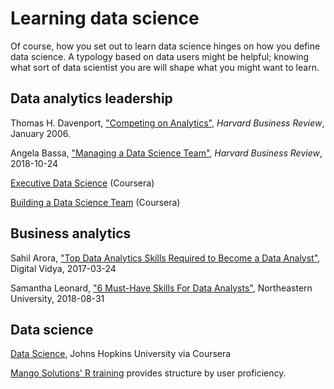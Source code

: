# Learning data science

Of course, how you set out to learn data science hinges on how you define data science. A typology based on data users might be helpful; knowing what sort of data scientist you are will shape what you might want to learn.


## Data analytics leadership

Thomas H. Davenport, ["Competing on Analytics"](https://hbr.org/2006/01/competing-on-analytics), _Harvard Business Review_, January 2006.

Angela Bassa, ["Managing a Data Science Team"](https://hbr.org/2018/10/managing-a-data-science-team), _Harvard Business Review_, 2018-10-24

[Executive Data Science](https://www.coursera.org/specializations/executive-data-science) (Coursera)

[Building a Data Science Team](https://www.coursera.org/learn/build-data-science-team) (Coursera)


## Business analytics

Sahil Arora, ["Top Data Analytics Skills Required to Become a Data Analyst"](https://www.digitalvidya.com/blog/data-analytics-skills/), Digital Vidya, 2017-03-24

Samantha Leonard, ["6 Must-Have Skills For Data Analysts"](https://www.northeastern.edu/levelblog/2018/08/31/6-must-have-skills-data-analyst/), Northeastern University, 2018-08-31




## Data science

[Data Science](https://www.coursera.org/specializations/jhu-data-science), Johns Hopkins University via Coursera

[Mango Solutions' R training](https://www.mango-solutions.com/additional-solutions/r-training) provides structure by user proficiency.

